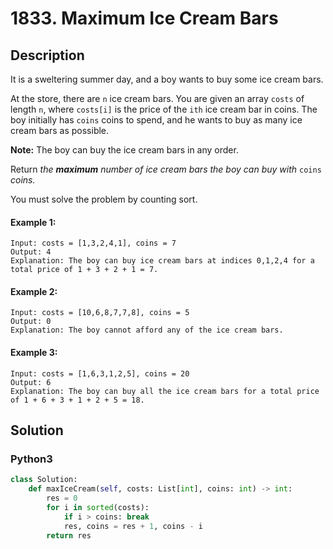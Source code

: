 # 1833. Maximum Ice Cream Bars

## Description
It is a sweltering summer day, and a boy wants to buy some ice cream bars.

At the store, there are `n` ice cream bars. You are given an array `costs` of length `n`, where `costs[i]` is the price of the `ith` ice cream bar in coins. The boy initially has `coins` coins to spend, and he wants to buy as many ice cream bars as possible. 

**Note:** The boy can buy the ice cream bars in any order.

Return *the **maximum** number of ice cream bars the boy can buy with* `coins` *coins.*

You must solve the problem by counting sort.

#### Example 1:
```
Input: costs = [1,3,2,4,1], coins = 7
Output: 4
Explanation: The boy can buy ice cream bars at indices 0,1,2,4 for a total price of 1 + 3 + 2 + 1 = 7.
```

#### Example 2:
```
Input: costs = [10,6,8,7,7,8], coins = 5
Output: 0
Explanation: The boy cannot afford any of the ice cream bars.
```

#### Example 3:
```
Input: costs = [1,6,3,1,2,5], coins = 20
Output: 6
Explanation: The boy can buy all the ice cream bars for a total price of 1 + 6 + 3 + 1 + 2 + 5 = 18.
```


## Solution

### Python3
```python
class Solution:
    def maxIceCream(self, costs: List[int], coins: int) -> int:
        res = 0
        for i in sorted(costs):
            if i > coins: break
            res, coins = res + 1, coins - i
        return res
```